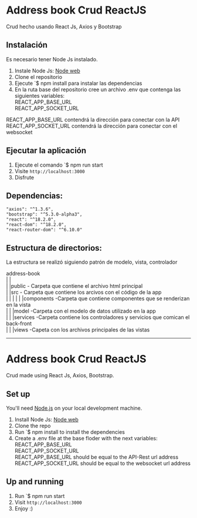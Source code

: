 # Address book Crud ReactJS  
Crud hecho usando React Js, Axios y Bootstrap  

## Instalación  

Es necesario tener Node Js instalado.  
  
1. Instale Node Js: [Node web](https://nodejs.org/)
2. Clone el repositorio
3. Ejecute `$ npm install para instalar las dependencias
4. En la ruta base del repositorio cree un archivo .env que contenga las siguientes variables:  
REACT_APP_BASE_URL  
REACT_APP_SOCKET_URL  
  
  REACT_APP_BASE_URL contendrá la dirección para conectar con la API  
  REACT_APP_SOCKET_URL contendrá la dirección para conectar con el websocket  
  
## Ejecutar la aplicación

1.  Ejecute el comando `$ npm run start
2. Visite `http://localhost:3000`
3. Disfrute

## Dependencias:
    "axios": "^1.3.6",
    "bootstrap": "^5.3.0-alpha3",
    "react": "^18.2.0",
    "react-dom": "^18.2.0",
    "react-router-dom": "^6.10.0"

## Estructura de directorios:
La estructura se realizó siguiendo patrón de modelo, vista, controlador  

address-book  
|   |  
|   |public     - Carpeta que contiene el archivo html principal  
|   |src        - Carpeta que contiene los arcivos con el código de la app  
|   |  |
|   |  |components   -Carpeta que contiene componentes que se renderizan en la vista  
|   |  |model        -Carpeta con el modelo de datos utilizado en la app  
|   |  |services     -Carpeta contiene los controladores y servicios que comican el back-front  
|   |  |views        -Capeta con los archivos principales de las vistas  
  
---
# Address book Crud ReactJS
Crud made using React Js, Axios, Bootstrap.

## Set up

You'll need [Node.js](https://nodejs.org/) on your local development machine.

1. Install Node Js: [Node web](https://nodejs.org/)
2. Clone the repo
3. Run `$ npm install to install the dependencies
4. Create a .env file at the base floder with the next variables:  
REACT_APP_BASE_URL  
REACT_APP_SOCKET_URL  
  REACT_APP_BASE_URL should be equal to the API-Rest url address  
  REACT_APP_SOCKET_URL should be equal to the websocket url address  
  
## Up and running

1.  Run `$ npm run start
2. Visit `http://localhost:3000`
3. Enjoy :)
